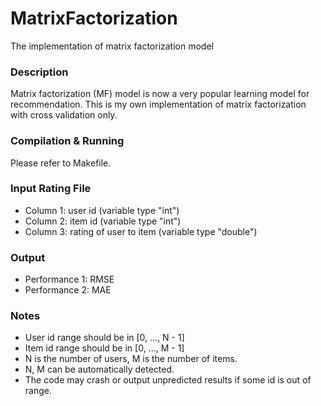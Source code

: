 # MatrixFactorization
The implementation of matrix factorization model

### Description
Matrix factorization (MF) model is now a very popular learning model for recommendation.
This is my own implementation of matrix factorization with cross validation only.

### Compilation & Running
Please refer to Makefile.

### Input Rating File
- Column 1: user id (variable type "int")
- Column 2: item id (variable type "int")
- Column 3: rating of user to item (variable type "double")

### Output
- Performance 1: RMSE
- Performance 2: MAE

### Notes
- User id range should be in [0, ..., N - 1]
- Item id range should be in [0, ..., M - 1]
- N is the number of users, M is the number of items.
- N, M can be automatically detected.
- The code may crash or output unpredicted results if some id is out of range.
